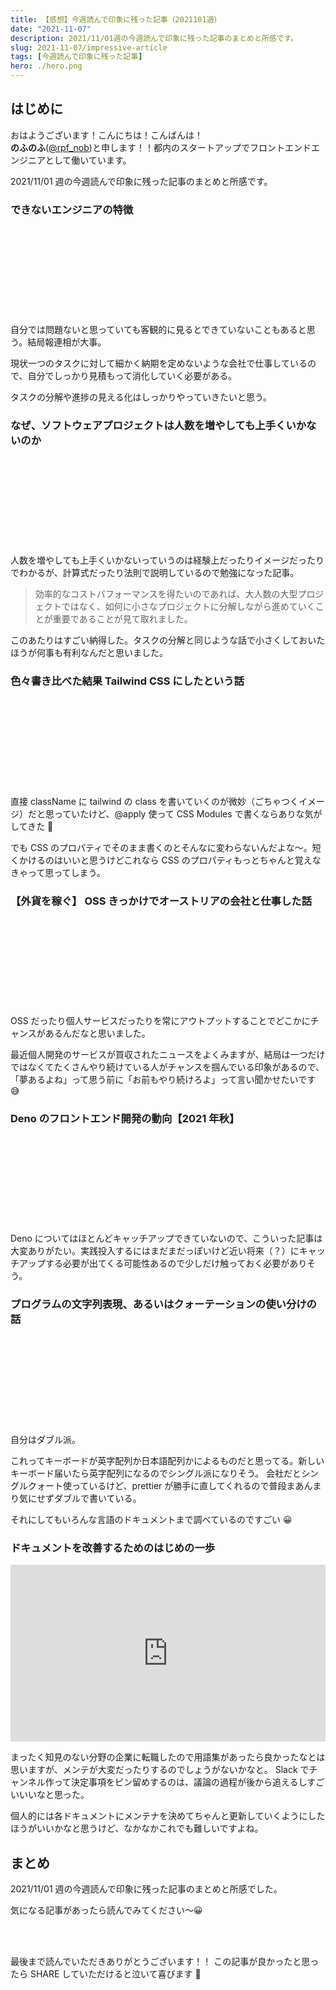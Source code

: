 ```yaml
---
title: 【感想】今週読んで印象に残った記事（2021101週）
date: "2021-11-07"
description: 2021/11/01週の今週読んで印象に残った記事のまとめと所感です。
slug: 2021-11-07/impressive-article
tags: [今週読んで印象に残った記事]
hero: ./hero.png
---
```


## はじめに

おはようございます！こんにちは！こんばんは！<br>
**のふのふ**([@rpf_nob](https://twitter.com/rpf_nob))と申します！！都内のスタートアップでフロントエンドエンジニアとして働いています。

2021/11/01 週の今週読んで印象に残った記事のまとめと所感です。

### できないエンジニアの特徴

<div class="iframely-embed"><div class="iframely-responsive" style="height: 140px; padding-bottom: 0;"><a href="https://qiita.com/sagae_twins_developper/items/399c233ea6b00c8f5734" data-iframely-url="//cdn.iframe.ly/17hqHC3?card=small"></a></div></div>

自分では問題ないと思っていても客観的に見るとできていないこともあると思う。結局報連相が大事。

現状一つのタスクに対して細かく納期を定めないような会社で仕事しているので、自分でしっかり見積もって消化していく必要がある。

タスクの分解や進捗の見える化はしっかりやっていきたいと思う。

### なぜ、ソフトウェアプロジェクトは人数を増やしても上手くいかないのか

<div class="iframely-embed"><div class="iframely-responsive" style="height: 140px; padding-bottom: 0;"><a href="https://qiita.com/hirokidaichi/items/7f7f7881acba9302301f" data-iframely-url="//cdn.iframe.ly/3h38sZa?card=small"></a></div></div>

人数を増やしても上手くいかないっていうのは経験上だったりイメージだったりでわかるが、計算式だったり法則で説明しているので勉強になった記事。

> 効率的なコストパフォーマンスを得たいのであれば、大人数の大型プロジェクトではなく、如何に小さなプロジェクトに分解しながら進めていくことが重要であることが見て取れました。

このあたりはすごい納得した。タスクの分解と同じような話で小さくしておいたほうが何事も有利なんだと思いました。

### 色々書き比べた結果 Tailwind CSS にしたという話

<div class="iframely-embed"><div class="iframely-responsive" style="height: 140px; padding-bottom: 0;"><a href="https://qiita.com/Takazudo/items/78ee15564bfefdea844c" data-iframely-url="//cdn.iframe.ly/EqdVWPf?card=small"></a></div></div>

直接 className に tailwind の class を書いていくのが微妙（ごちゃつくイメージ）だと思っていたけど、@apply 使って CSS Modules で書くならありな気がしてきた 🤔

でも CSS のプロパティでそのまま書くのとそんなに変わらないんだよな〜。短くかけるのはいいと思うけどこれなら CSS のプロパティもっとちゃんと覚えなきゃって思ってしまう。

### 【外貨を稼ぐ】 OSS きっかけでオーストリアの会社と仕事した話

<div class="iframely-embed"><div class="iframely-responsive" style="height: 140px; padding-bottom: 0;"><a href="https://zenn.dev/hand_dot/articles/82dc55c0cb27e3" data-iframely-url="//cdn.iframe.ly/s0sl2H4?card=small"></a></div></div>

OSS だったり個人サービスだったりを常にアウトプットすることでどこかにチャンスがあるんだなと思いました。

最近個人開発のサービスが買収されたニュースをよくみますが、結局は一つだけではなくてたくさんやり続けている人がチャンスを掴んでいる印象があるので、「夢あるよね」って思う前に「お前もやり続けろよ」って言い聞かせたいです 😅

### Deno のフロントエンド開発の動向【2021 年秋】

<div class="iframely-embed"><div class="iframely-responsive" style="height: 140px; padding-bottom: 0;"><a href="https://zenn.dev/uki00a/articles/frontend-development-in-deno-2021-autumn" data-iframely-url="//cdn.iframe.ly/RLcBBi8?card=small"></a></div></div>

Deno についてはほとんどキャッチアップできていないので、こういった記事は大変ありがたい。実践投入するにはまだまだっぽいけど近い将来（？）にキャッチアップする必要が出てくる可能性あるので少しだけ触っておく必要がありそう。

### プログラムの文字列表現、あるいはクォーテーションの使い分けの話

<div class="iframely-embed"><div class="iframely-responsive" style="height: 140px; padding-bottom: 0;"><a href="https://zenn.dev/nobokko/articles/idea_programming_string_literal_or_quote" data-iframely-url="//cdn.iframe.ly/oa2izNV?card=small"></a></div></div>

自分はダブル派。

これってキーボードが英字配列か日本語配列かによるものだと思ってる。新しいキーボード届いたら英字配列になるのでシングル派になりそう。
会社だとシングルクォート使っているけど、prettier が勝手に直してくれるので普段まあんまり気にせずダブルで書いている。

それにしてもいろんな言語のドキュメントまで調べているのですごい 😀

### ドキュメントを改善するためのはじめの一歩

<div style="left: 0; width: 100%; height: 0; position: relative; padding-bottom: 56.1972%;"><iframe src="https://speakerdeck.com/player/d3b2caeb90a64dbda88352b70132d48a" style="top: 0; left: 0; width: 100%; height: 100%; position: absolute; border: 0;" allowfullscreen scrolling="no" allow="encrypted-media;"></iframe></div>

まったく知見のない分野の企業に転職したので用語集があったら良かったなとは思いますが、メンテが大変だったりするのでしょうがないかなと。
Slack でチャンネル作って決定事項をピン留めするのは、議論の過程が後から追えるしすごいいいなと思った。

個人的には各ドキュメントにメンテナを決めてちゃんと更新していくようにしたほうがいいかなと思うけど、なかなかこれでも難しいですよね。

## まとめ

2021/11/01 週の今週読んで印象に残った記事のまとめと所感でした。

気になる記事があったら読んでみてください〜😀

<br>
<br>

最後まで読んでいただきありがとうございます！！
この記事が良かったと思ったら SHARE していただけると泣いて喜びます 🤣
